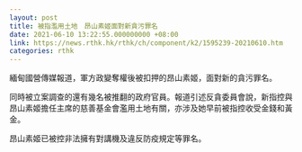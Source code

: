 ```yaml
---
layout: post
title: 被指濫用土地　昂山素姬面對新貪污罪名
date: 2021-06-10 13:22:55.000000000 +08:00
link: https://news.rthk.hk/rthk/ch/component/k2/1595239-20210610.htm
categories: rthk
---
```


緬甸國營傳媒報道，軍方政變奪權後被扣押的昂山素姬，面對新的貪污罪名。

同時被立案調查的還有幾名被推翻的政府官員。報道引述反貪委員會說，新指控與昂山素姬擔任主席的慈善基金會濫用土地有關，亦涉及她早前被指控收受金錢和黃金。

昂山素姬已被控非法擁有對講機及違反防疫規定等罪名。
